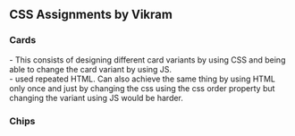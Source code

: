<h2> CSS Assignments by Vikram</h2>
 
<h3>Cards</h3>
- This consists of designing different card variants by using CSS and being able to change the card variant by using JS. </br>
- used repeated HTML. Can also achieve the same thing by using HTML only once and just by changing the css using the css order property but changing the variant using JS would be harder.
<h3>Chips</h3>


